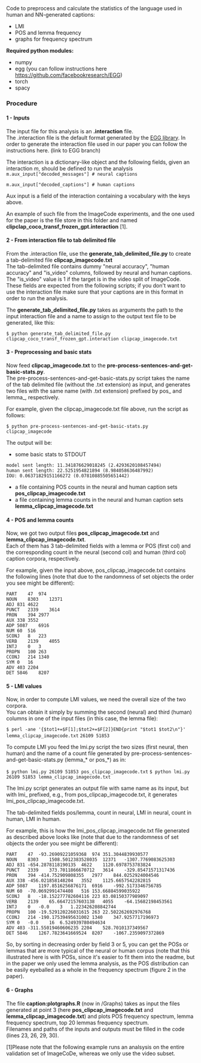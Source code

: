 ## 

Code to preprocess and calculate the statistics of the language used in human and NN-generated captions: 
- LMI
- POS and lemma frequency
- graphs for frequency spectrum 


**Required python modules:** <br>
- numpy
- egg (you can follow instructions here https://github.com/facebookresearch/EGG)
- torch
- spacy


### Procedure
#### 1 - Inputs
The input file for this analysis is an **.interaction** file. <br>
The .interaction file is the default format generated by the [EGG library](https://github.com/facebookresearch/EGG). 
In order to generate the interaction file used in our paper you can follow the instructions here. (link to EGG branch)

The interaction is a dictionary-like object and the following fields, given an interaction _m_, should be defined to run the analysis
`m.aux_input["decoded_messages"] # neural captions`

`m.aux_input["decoded_captions"] # human captions`

Aux input is a field of the interaction containing a vocabulary with the keys above.

An example of such file from the ImageCode experiments, and the one used for the paper is the file store in this folder and named **clipclap_coco_transf_frozen_gpt.interaction** [1]. 

#### 2 - From interaction file to tab delimited file
From the .interaction file, use the **generate_tab_delimited_file.py** to create a tab-delimited file **clipcap_imagecode.txt** <br>
The tab-delimited file contains dummy "neural accuracy", "human accuracy" and "is_video" columns, followed by neural and human captions. The "is_video" value is 1 if the target is in the video split of ImageCode. These fields are expected from the following scripts; if you don't want to use the interaction file make sure that your captions are in this format in order to run the analysis.

The **generate_tab_delimited_file.py** takes as arguments the path to the input interaction file and a name to assign to the output text file to be generated, like this:

`$ python generate_tab_delimited_file.py clipcap_coco_transf_frozen_gpt.interaction clipcap_imagecode.txt`

#### 3 - Preprocessing and basic stats
Now feed **clipcap_imagecode.txt** to the **pre-process-sentences-and-get-basic-stats.py**. <br>
The pre-process-sentences-and-get-basic-stats.py script takes the name of the tab delimited file (without the .txt extension) as input, and generates two files with the same name (with .txt extension) prefixed by pos_ and lemma_, respectively.


For example, given the clipcap_imagecode.txt file above, run the script as follows:

`$ python pre-process-sentences-and-get-basic-stats.py clipcap_imagecode`


The output will be: 
- some basic stats to STDOUT

```total captions: 2302
model sent length: 11.341876629018245 (2.4293620108457494)
human sent length: 22.5251954821894 (8.984058636487992)
IOU: 0.06371829151166272 (0.07810885505651442)
```

- a file containing POS counts in the neural and human caption sets **pos_clipcap_imagecode.txt** 
- a file containing lemma counts in the neural and human caption sets **lemma_clipcap_imagecode.txt**


#### 4 - POS and lemma counts
Now, we got two output files **pos_clipcap_imagecode.txt** and **lemma_clipcap_imagecode.txt**. <br>
Each of them has 3 tab-delimited fields with a lemma or POS (first col) and the corresponding count in the neural (second col) and human (third col) caption corpora, respectively.

For example, given the input above, pos_clipcap_imagecode.txt contains the following lines (note that due to the randomness of set objects the order you see might be different):

```$ cat pos_clipcap_imagecode.txt 
PART	47	974
NOUN	8303	12371
ADJ	831	4622
PUNCT	2339	3614
PRON	394	2977
AUX	338	3552
ADP	5087	6916
NUM	60	516
SCONJ	8	223
VERB	2139	4055
INTJ	0	3
PROPN	100	263
CCONJ	214	1340
SYM	0	16
ADV	403	2204
DET	5846	8207
```

#### 5 - LMI values
Now, in order to compute LMI values, we need the overall size of the two corpora. <br>
You can obtain it simply by summing the second (neural) and third (human) columns in one of the input files (in this case, the lemma file):

`$ perl -ane '{$tot1+=$F[1];$tot2+=$F[2]}END{print "$tot1 $tot2\n"}' lemma_clipcap_imagecode.txt`
`26109 51853`

To compute LMI you feed the lmi.py script the two sizes (first neural, then human) and the name of a count file generated by pre-process-sentences-and-get-basic-stats.py (lemma_* or pos_*) as in:

`$ python lmi.py 26109 51853 pos_clipcap_imagecode.txt`
`$ python lmi.py 26109 51853 lemma_clipcap_imagecode.txt`

The lmi.py script generates an output file with same name as its input, but with lmi_ prefixed, e.g., from pos_clipcap_imagecode.txt, it generates lmi_pos_clipcap_imagecode.txt.

The tab-delimited fields pos/lemma, count in neural, LMI in neural, count in human, LMI in human.

For example, this is how the lmi_pos_clipcap_imagecode.txt file generated as described above looks like (note that due to the randomness of set objects the order you see might be different):

```$ cat lmi_pos_clipcap_imagecode.txt
PART	47	-93.26909221059368	974	351.3044839930577
NOUN	8303	1508.5012383528035	12371	-1307.7769083625303
ADJ	831	-654.2878118190135	4622	1120.6978753783824
PUNCT	2339	373.7011866670712	3614	-329.85471571317436
PRON	394	-414.752909808355	2977	844.0252924004546
AUX	338	-456.021858148204	3552	1125.6657542282815
ADP	5087	1197.8516256876171	6916	-992.5173346756785
NUM	60	-70.0692991474408	516	153.66884599035922
SCONJ	8	-18.152277782604116	223	83.08150377989097
VERB	2139	65.66472157603138	4055	-64.15682198453561
INTJ	0	-0.0	3	1.223426208842744
PROPN	100	-19.529120226031615	263	22.502262692976768
CCONJ	214	-190.17539495631002	1340	347.9257717196973
SYM	0	-0.0	16	6.524939780494634
ADV	403	-311.55019460606235	2204	528.7010137349567
DET	5846	1267.7823641669524	8207	-1067.2359097372869
```

So, by sorting in decreasing order by field 3 or 5, you can get the POSs or lemmas that are more typical of the neural or human corpus (note that this illustrated here is with POSs, since it's easier to fit them into the readme, but in the paper we only used the lemma analysis, as the POS distribution can be easily eyeballed as a whole in the frequency spectrum (figure 2 in the paper).

#### 6 - Graphs 
The file **caption:plotgraphs.R** (now in /Graphs) takes as input the files generated at point 3 (here **pos_clipcap_imagecode.txt** and **lemma_clipcap_imagecode.txt**) and plots POS frequency spectrum, lemma frequency spectrum, top 20 lemmas frequency spectrum. <br>
Filenames and paths of the inputs and outputs must be filled in the code (lines 23, 26, 29, 30). 

[1]Please note that the following example runs an analsysis on the entire validation set of ImageCoDe, whereas we only use the video subset.

